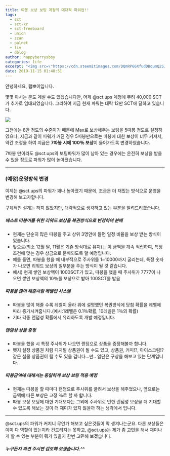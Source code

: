 ```yaml
---
title: 따봉 보상 보팅 계정의 대대적 파워업!!
tags:
  - sct
  - sct-kr
  - sct-freeboard
  - union
  - zzan
  - palnet
  - liv
  - dblog
author: happyberrysboy
categories: life
excerpt: "<img src=\"https://cdn.steemitimages.com/DQmRP66XfudDBqumQ2SJok3vdZyFWDoyUDyDcjUsX31hthp/image.png\" />\r\n안녕하세요, 햅뽀이입니다.  몇몇 아시는 분도 계실 수도 있겠습니다만, 어제 @sct.ups 계정에 무려 40,000 SCT가 추가로 임대되었습니다. 그리하여 지금 현재 파워는 대략 12만 SCT에 달하고 있습니다.    그전에는 8만 정도의 수준이기 때문에 Max로 보상해주는 보팅을 5따봉 정도로 설정하였으나, 지금과 같이 파워가 커진 경우 5따봉만으로는....."
date: 2019-11-15 01:48:51
---
```


안녕하세요, 햅뽀이입니다.

몇몇 아시는 분도 계실 수도 있겠습니다만, 어제 @sct.ups 계정에 무려 40,000 SCT가 추가로 임대되었습니다. 그리하여 지금 현재 파워는 대략 12만 SCT에 달하고 있습니다.

![](https://cdn.steemitimages.com/DQmRP66XfudDBqumQ2SJok3vdZyFWDoyUDyDcjUsX31hthp/image.png)

그전에는 8만 정도의 수준이기 때문에 Max로 보상해주는 보팅을 5따봉 정도로 설정하였으나, 지금과 같이 파워가 커진 경우 5따봉만으로는 따봉에 대한 보상이 너무 커져서, 약간 조정을 하여 지금은 **7따봉 시에 100％ 보상**이 들어가도록 변경하였습니다.

7따봉 만이라도 @sct.ups의 보팅파워가 많이 남아 있는 경우에는 온전히 보상을 받을 수 있을 정도로 파워가 많이 높아졌습니다. 

___

### (예정)운영방식 변경
이제는 @sct.ups의 파워가 꽤나 높아졌기 때문에, 조금은 더 재밌는 방식으로 운영을 변경해 보고자합니다.

구체적인 설계는 하지 않았지만, 대략적으로 생각하고 있는 부분을 알려드리겠습니다.

#####  베스트 따봉어를 위한 리워드 보상을 복권방식으로 변경하여 분배
- 현재는 단순히 많은 따봉을 주고 상위 3명안에 들면 일정 비율을 보상 받는 방식이었습니다.
- 앞으로(최소 12월 달, 11월은 기존 방식대로 유지)는 이 금액을 계속 적립하여, 특정 조건에 맞는 경우 상금으로 분배되도록 할 예정입니다.
- 예를 들면, 따봉을 했을 때 내부적으로 주사위를 1~10000까지 굴리는데, 특정 숫자가 나오면 리워드 보상의 일부분을 주는 방식이 될 것 같습니다.
- 예시) 현재 쌓인 보상액이 1000SCT가 있고, 따봉을 했을 때 주사위가 7777이 나오면 쌓인 보상액의 10％를 보상으로 받아 100SCT를 받음

##### 따봉을 많이 해준사람 레벨업 시스템
- 따봉을 많이 해줄 수록 레벨이 올라 위에 설명했던 복권방식에 당첨 확률을 레벨에 따라 증가시켜줍니다.(예시:1레벨은 0.1％확률, 10레벨은 1％의 확률)
- 기타 각종 랜덤성 확률에서 유리하도록 개발 예정입니다.

##### 랜덤성 상품 증정
- 따봉을 했을 시 특정 주사위가 나오면 랜덤으로 상품을 증정해볼까 합니다.
- 뱃지 설정 상품권 처럼 디지털 상품권이 될 수도 있고, 상품권, 커피!?, 아이스크림!? 같은 실물 상품권이 될 수도 있을 겁니다...만.. 일단은 구상을 해보고 있는 단계입니다.

##### 따봉금액에 대해서는 동일하게 보상 보팅 적용 예정
- 현재는 따봉을 할 때마다 랜덤으로 주사위를 굴려서 보상을 해주었으나, 앞으로는 금액에 따른 보상은 고정 ％로 할 까 합니다. 
- 따봉 보상 보팅에 대한 기대보다는 그외에 주사위로 인한 랜덤성 보상을 더 기대할 수 있도록 해보는 것이 더 재미가 있지 않을까 하는 생각에서 입니다.



___

@sct.ups의 파워가 커지니 무언가 해보고 싶은것들이 막 생겨나는군요. 다른 보상들은 이미 다 역할이 있는지라 건드리지는 못하고, @sct.ups는 제가 좀 고민을 해서 재미나게 할 수 있는 부분이 뭐가 있을지 한번 고민해 보겠습니다.

##### 누구든지 의견 주시면 검토해 보겠습니다.^^